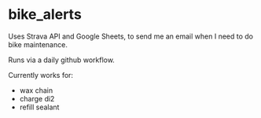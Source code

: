 # bike_alerts
Uses Strava API and Google Sheets, to send me an email when I need to do bike maintenance. 

Runs via a daily github workflow. 

Currently works for: 
- wax chain
- charge di2
- refill sealant